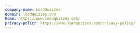 ```yaml
---
company-name: LeadQuizzes
domain: leadquizzes.com
home: https://www.leadquizzes.com/
privacy-policy: https://www.leadquizzes.com/privacy-policy/
---
```




